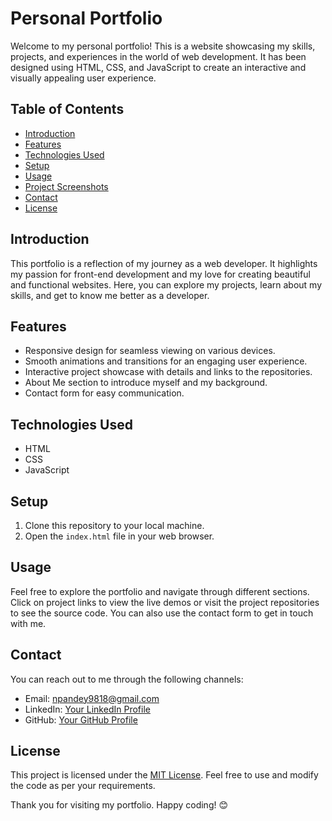 # Personal Portfolio

Welcome to my personal portfolio! This is a website showcasing my skills, projects, and experiences in the world of web development. It has been designed using HTML, CSS, and JavaScript to create an interactive and visually appealing user experience.

## Table of Contents
- [Introduction](#introduction)
- [Features](#features)
- [Technologies Used](#technologies-used)
- [Setup](#setup)
- [Usage](#usage)
- [Project Screenshots](#project-screenshots)
- [Contact](#contact)
- [License](#license)

## Introduction
This portfolio is a reflection of my journey as a web developer. It highlights my passion for front-end development and my love for creating beautiful and functional websites. Here, you can explore my projects, learn about my skills, and get to know me better as a developer.

## Features
- Responsive design for seamless viewing on various devices.
- Smooth animations and transitions for an engaging user experience.
- Interactive project showcase with details and links to the repositories.
- About Me section to introduce myself and my background.
- Contact form for easy communication.

## Technologies Used
- HTML
- CSS
- JavaScript

## Setup
1. Clone this repository to your local machine.
2. Open the `index.html` file in your web browser.

## Usage
Feel free to explore the portfolio and navigate through different sections. Click on project links to view the live demos or visit the project repositories to see the source code. You can also use the contact form to get in touch with me.


## Contact
You can reach out to me through the following channels:
- Email: [npandey9818@gmail.com](mailto:npandey9818@gmail.com)
- LinkedIn: [Your LinkedIn Profile](https://www.linkedin.com/in/narayan-pandey-aa0592267/)
- GitHub: [Your GitHub Profile](https://github.com/Thelooper9818)

## License
This project is licensed under the [MIT License](LICENSE). Feel free to use and modify the code as per your requirements.

Thank you for visiting my portfolio. Happy coding! 😊

